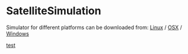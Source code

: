 # SatelliteSimulation

Simulator for different platforms can be downloaded from:
[Linux](http://people.cs.bris.ac.uk/slock/solar/Linux.zip) / 
[OSX](http://people.cs.bris.ac.uk/slock/solar/MacOSX.zip) / 
[Windows](http://people.cs.bris.ac.uk/slock/solar/Windows.zip)

<a href="http://people.cs.bris.ac.uk/slock/solar/">test</a>
